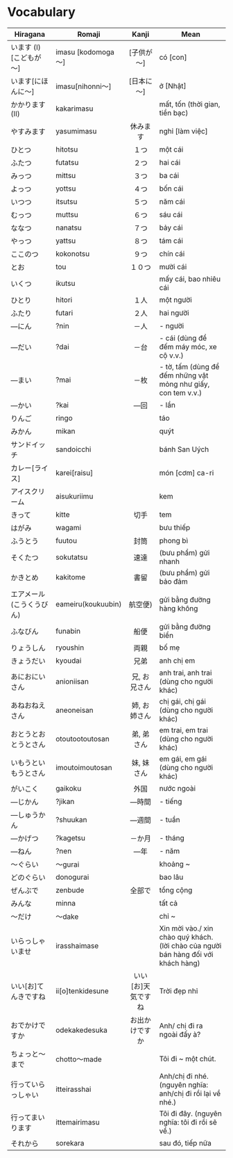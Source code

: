 # Vocabulary

|Hiragana   | Romaji | Kanji | Mean |
|-----------|--------|:-----:|------|
| います (I) [こどもが～]| imasu [kodomoga～]| [子供が～]| có [con]
| います[にほんに～]| imasu[nihonni～]|  [日本に～]| ở [Nhật]
| かかります (II) | kakarimasu | | mất, tốn (thời gian, tiền bạc)
| やすみます| yasumimasu| 休みます| nghỉ [làm việc]
| ひとつ| hitotsu| １つ | một cái 
| ふたつ| futatsu| ２つ| hai cái
| みっつ| mittsu| ３つ| ba cái
| よっつ| yottsu| ４つ| bốn cái
| いつつ| itsutsu| ５つ| năm cái
| むっつ| muttsu| ６つ| sáu cái
| ななつ| nanatsu| ７つ| bảy cái
| やっつ| yattsu| ８つ| tám cái
| ここのつ| kokonotsu| ９つ| chín cái
| とお| tou| １０つ| mười cái
| いくつ| ikutsu| | mấy cái, bao nhiêu cái
| ひとり| hitori| １人| một người
| ふたり| futari| ２人| hai người 
| ―にん| ?nin| －人| - người
| ―だい| ?dai| －台| - cái (dùng để đếm máy móc, xe cộ v.v.)
| ―まい| ?mai| －枚| - tờ, tấm (dùng để đếm những vật mỏng như giấy, con tem v.v.)
| ―かい| ?kai| ―回| - lần
| りんご| ringo| | táo
| みかん| mikan| | quýt
| サンドイッチ| sandoicchi| | bánh San Uých
| カレー[ライス]| karei[raisu]| | món [cơm] ca-ri
| アイスクリーム| aisukuriimu| | kem
| きって| kitte| 切手| tem
| はがみ| wagami| | bưu thiếp
| ふうとう| fuutou| 封筒| phong bì
| そくたつ| sokutatsu| 速達| (bưu phẩm) gửi nhanh
| かきとめ| kakitome| 書留| (bưu phẩm) gửi bảo đảm
| エアメール(こうくうびん)| eameiru(koukuubin)| 航空便)| gửi bằng đường hàng không
| ふなびん| funabin| 船便| gửi bằng đường biển
| りょうしん| ryoushin| 両親| bố mẹ
| きょうだい| kyoudai| 兄弟| anh chị em
| あにおにいさん| anioniisan| 兄, お兄さん| anh trai, anh trai (dùng cho người khác)
| あねおねえさん| aneoneisan| 姉, お姉さん| chị gái, chị gái (dùng cho người khác)
| おとうとおとうとさん| otoutootoutosan| 弟, 弟さん| em trai, em trai (dùng cho người khác)
| いもうといもうとさん| imoutoimoutosan| 妹, 妹さん| em gái, em gái (dùng cho người khác)
| がいこく| gaikoku| 外国| nước ngoài
| ―じかん| ?jikan| ―時間 | - tiếng
| ―しゅうかん| ?shuukan| ―週間 | - tuần
| ―かげつ| ?kagetsu| －か月| - tháng
| ―ねん| ?nen| ―年| - năm
| ～ぐらい| ～gurai| | khoảng ~
| どのぐらい| donogurai| | bao lâu
| ぜんぶで| zenbude| 全部で| tổng cộng
| みんな| minna| | tất cả
| ～だけ| ～dake| | chỉ ~
| いらっしゃいませ| irasshaimase| | Xin mời vào./ xin chào quý khách. (lời chào của người bán hàng đối với khách hàng)
| いい[お]てんきですね| ii[o]tenkidesune| いい[お]天気ですね| Trời đẹp nhỉ
| おでかけですか| odekakedesuka| お出かけですか| Anh/ chị đi ra ngoài đấy à?
| ちょっと～まで| chotto～made| | Tôi đi ~ một chút.
| 行っていらっしゃい| itteirasshai| | Anh/chị đi nhé. (nguyên nghĩa: anh/chị đi rồi lại về nhé.)
| 行ってまいります| ittemairimasu| | Tôi đi đây. (nguyên nghĩa: tôi đi rồi sẽ về.)
| それから| sorekara| | sau đó, tiếp nữa
